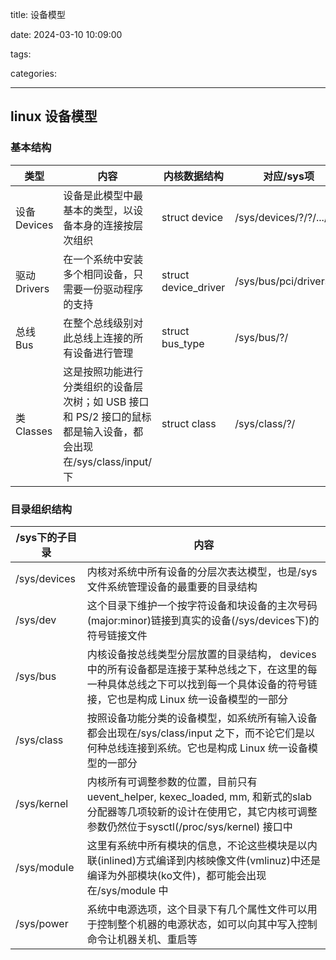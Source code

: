 title: 设备模型

date: 2024-03-10 10:09:00

tags:

categories: 

---

## linux 设备模型

### 基本结构

| 类型        | 内容                                                         | 内核数据结构         | 对应/sys项              |
| ----------- | ------------------------------------------------------------ | -------------------- | ----------------------- |
| 设备Devices | 设备是此模型中最基本的类型，以设备本身的连接按层次组织       | struct device        | /sys/devices/?/?/.../   |
| 驱动Drivers | 在一个系统中安装多个相同设备，只需要一份驱动程序的支持       | struct device_driver | /sys/bus/pci/drivers/?/ |
| 总线Bus     | 在整个总线级别对此总线上连接的所有设备进行管理               | struct bus_type      | /sys/bus/?/             |
| 类Classes   | 这是按照功能进行分类组织的设备层次树；如 USB 接口和 PS/2 接口的鼠标都是输入设备，都会出现在/sys/class/input/下 | struct class         | /sys/class/?/           |

### 目录组织结构

| /sys下的子目录 | 内容                                                         |
| -------------- | ------------------------------------------------------------ |
| /sys/devices   | 内核对系统中所有设备的分层次表达模型，也是/sys文件系统管理设备的最重要的目录结构 |
| /sys/dev       | 这个目录下维护一个按字符设备和块设备的主次号码(major:minor)链接到真实的设备(/sys/devices下)的符号链接文件 |
| /sys/bus       | 内核设备按总线类型分层放置的目录结构， devices 中的所有设备都是连接于某种总线之下，在这里的每一种具体总线之下可以找到每一个具体设备的符号链接，它也是构成 Linux 统一设备模型的一部分 |
| /sys/class     | 按照设备功能分类的设备模型，如系统所有输入设备都会出现在/sys/class/input 之下，而不论它们是以何种总线连接到系统。它也是构成 Linux 统一设备模型的一部分 |
| /sys/kernel    | 内核所有可调整参数的位置，目前只有 uevent_helper, kexec_loaded, mm, 和新式的slab 分配器等几项较新的设计在使用它，其它内核可调整参数仍然位于sysctl(/proc/sys/kernel) 接口中 |
| /sys/module    | 这里有系统中所有模块的信息，不论这些模块是以内联(inlined)方式编译到内核映像文件(vmlinuz)中还是编译为外部模块(ko文件)，都可能会出现在/sys/module 中 |
| /sys/power     | 系统中电源选项，这个目录下有几个属性文件可以用于控制整个机器的电源状态，如可以向其中写入控制命令让机器关机、重启等 |

